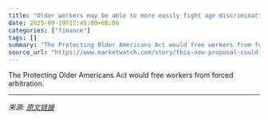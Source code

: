 ```yaml
---
title: "Older workers may be able to more easily fight age discrimination if this bill gives them their day in court"
date: 2025-09-19T17:45:00+08:00
categories: ["finance"]
tags: []
summary: "The Protecting Older Americans Act would free workers from forced arbitration."
source_url: "https://www.marketwatch.com/story/this-new-proposal-could-help-workers-fight-age-discrimination-by-giving-them-their-day-in-court-62b54ce9?mod=mw_rss_topstories"
---
```


The Protecting Older Americans Act would free workers from forced arbitration.

---

*来源: [原文链接](https://www.marketwatch.com/story/this-new-proposal-could-help-workers-fight-age-discrimination-by-giving-them-their-day-in-court-62b54ce9?mod=mw_rss_topstories)*
